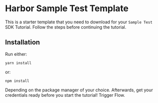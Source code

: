 # Harbor Sample Test Template

This is a starter template that you need to download for your `Sample Test` SDK Tutorial. Follow the steps before continuing the tutorial.

## Installation
Run either:

```
yarn install
```

or:

```
npm install
```

Depending on the package manager of your choice. Afterwards, get your credentials ready before you start the tutorial!
Trigger Flow.
